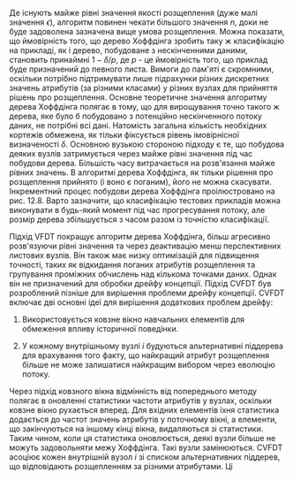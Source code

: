 Де існують майже рівні значення якості розщеплення (дуже малі значення $\epsilon$), алгоритм повинен чекати більшого значення $n$, доки не буде задоволена зазначена вище умова розщеплення. Можна показати, що ймовірність того, що дерево Хоффдінга зробить таку ж класифікацію на прикладі, як і дерево, побудоване з нескінченними даними, становить принаймні $1 - \delta / p$, де $p$ - це ймовірність того, що приклад буде призначений до певного листа. Вимоги до пам'яті є скромними, оскільки потрібно підтримувати лише підрахунки різних дискретних значень атрибутів (за різними класами) у різних вузлах для прийняття рішень про розщеплення.
Основне теоретичне значення алгоритму дерева Хоффдінга полягає в тому, що для вирощування точно такого ж дерева, яке було б побудовано з потенційно нескінченного потоку даних, не потрібні всі дані. Натомість загальна кількість необхідних кортежів обмежена, як тільки фіксується рівень імовірнісної визначеності $\delta$. Основною вузькою стороною підходу є те, що побудова деяких вузлів затримується через майже рівні значення під час побудови дерева. Більшість часу витрачається на розв'язання майже рівних значень. В алгоритмі дерева Хоффдінга, як тільки рішення про розщеплення прийнято (і воно є поганим), його не можна скасувати. Інкрементний процес побудови дерева Хоффдінга проілюстровано на рис. 12.8. Варто зазначити, що класифікацію тестових прикладів можна виконувати в будь-який момент під час прогресування потоку, але розмір дерева збільшується з часом разом із точністю класифікації.

Підхід VFDT покращує алгоритм дерева Хоффдінга, більш агресивно розв'язуючи рівні значення та через деактивацію менш перспективних листових вузлів. Він також має низку оптимізацій для підвищення точності, таких як відкидання поганих атрибутів розщеплення та групування проміжних обчислень над кількома точками даних. Однак він не призначений для обробки дрейфу концепції. Підхід CVFDT був розроблений пізніше для вирішення проблеми дрейфу концепції. CVFDT включає дві основні ідеї для вирішення додаткових проблем дрейфу:

1. Використовується ковзне вікно навчальних елементів для обмеження впливу історичної поведінки.

2. У кожному внутрішньому вузлі $i$ будуються альтернативні піддерева для врахування того факту, що найкращий атрибут розщеплення більше не може залишатися найкращим вибором через еволюцію потоку.

Через підхід ковзного вікна відмінність від попереднього методу полягає в оновленні статистики частоти атрибутів у вузлах, оскільки ковзне вікно рухається вперед. Для вхідних елементів їхня статистика додається до частот значень атрибутів у поточному вікні, а елементи, що закінчуються на іншому кінці вікна, видаляються зі статистики. Таким чином, коли ця статистика оновлюється, деякі вузли більше не можуть задовольняти межу Хоффдінга. Такі вузли замінюються. CVFDT асоціює кожен внутрішній вузол $i$ зі списком альтернативних піддерев, що відповідають розщепленням за різними атрибутами. Ці
